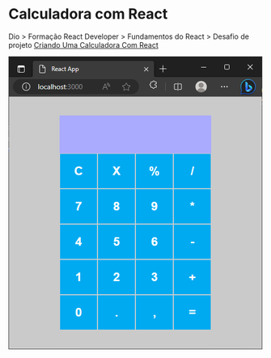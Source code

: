 # Calculadora com React

Dio > Formação React Developer > Fundamentos do React > Desafio de projeto [Criando Uma Calculadora Com React](https://web.dio.me/lab/calculadora/learning/bf4d2655-862d-4f57-a21c-50d0aa9a73da)

![Print da aplicação](image.png)

